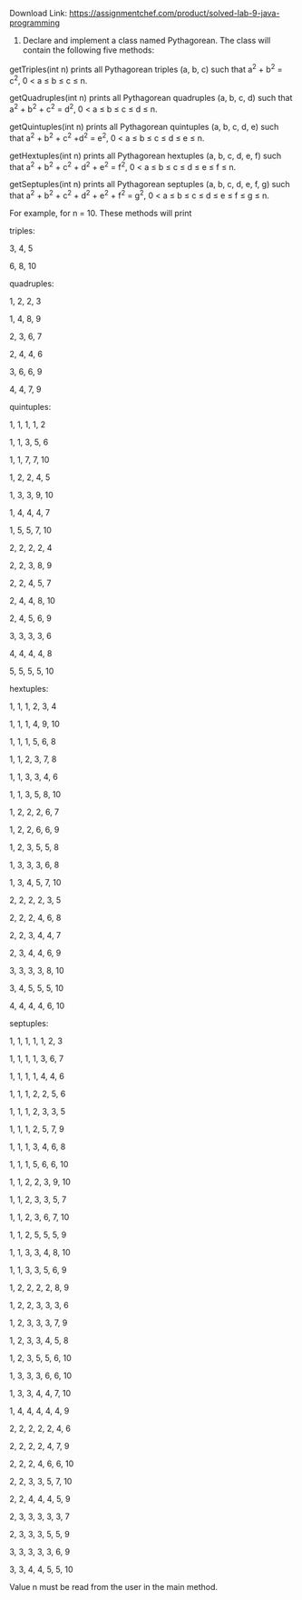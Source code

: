 Download Link: https://assignmentchef.com/product/solved-lab-9-java-programming
<br>
1. Declare and implement a class named Pythagorean. The class will contain the following five methods:

getTriples(int n) prints all Pythagorean triples (a, b, c) such that a<sup>2</sup> + b<sup>2</sup> = c<sup>2</sup>, 0 &lt; a ≤ b ≤ c ≤ n.

getQuadruples(int n) prints all Pythagorean quadruples (a, b, c, d) such that a<sup>2</sup> + b<sup>2</sup> + c<sup>2</sup> = d<sup>2</sup>, 0 &lt; a ≤ b ≤ c ≤ d ≤ n.

getQuintuples(int n) prints all Pythagorean quintuples (a, b, c, d, e) such that a<sup>2</sup> + b<sup>2</sup> + c<sup>2</sup> +d<sup>2</sup> = e<sup>2</sup>, 0 &lt; a ≤ b ≤ c ≤ d ≤ e ≤ n.

getHextuples(int n) prints all Pythagorean hextuples (a, b, c, d, e, f) such that a<sup>2</sup> + b<sup>2</sup> + c<sup>2</sup> + d<sup>2</sup> + e<sup>2</sup> = f<sup>2</sup>, 0 &lt; a ≤ b ≤ c ≤ d ≤ e ≤ f ≤ n.

getSeptuples(int n) prints all Pythagorean septuples (a, b, c, d, e, f, g) such that a<sup>2</sup> + b<sup>2</sup> + c<sup>2</sup> + d<sup>2</sup> + e<sup>2</sup> + f<sup>2</sup> = g<sup>2</sup>, 0 &lt; a ≤ b ≤ c ≤ d ≤ e ≤ f ≤ g ≤ n.

For example, for n = 10. These methods will print

triples:

3, 4, 5

6, 8, 10

quadruples:

1, 2, 2, 3

1, 4, 8, 9

2, 3, 6, 7

2, 4, 4, 6

3, 6, 6, 9

4, 4, 7, 9

quintuples:

1, 1, 1, 1, 2

1, 1, 3, 5, 6

1, 1, 7, 7, 10

1, 2, 2, 4, 5

1, 3, 3, 9, 10

1, 4, 4, 4, 7

1, 5, 5, 7, 10

2, 2, 2, 2, 4

2, 2, 3, 8, 9

2, 2, 4, 5, 7

2, 4, 4, 8, 10

2, 4, 5, 6, 9

3, 3, 3, 3, 6

4, 4, 4, 4, 8

5, 5, 5, 5, 10

hextuples:

1, 1, 1, 2, 3, 4

1, 1, 1, 4, 9, 10

1, 1, 1, 5, 6, 8

1, 1, 2, 3, 7, 8

1, 1, 3, 3, 4, 6

1, 1, 3, 5, 8, 10

1, 2, 2, 2, 6, 7

1, 2, 2, 6, 6, 9

1, 2, 3, 5, 5, 8

1, 3, 3, 3, 6, 8

1, 3, 4, 5, 7, 10

2, 2, 2, 2, 3, 5

2, 2, 2, 4, 6, 8

2, 2, 3, 4, 4, 7

2, 3, 4, 4, 6, 9

3, 3, 3, 3, 8, 10

3, 4, 5, 5, 5, 10

4, 4, 4, 4, 6, 10

septuples:

1, 1, 1, 1, 1, 2, 3

1, 1, 1, 1, 3, 6, 7

1, 1, 1, 1, 4, 4, 6

1, 1, 1, 2, 2, 5, 6

1, 1, 1, 2, 3, 3, 5

1, 1, 1, 2, 5, 7, 9

1, 1, 1, 3, 4, 6, 8

1, 1, 1, 5, 6, 6, 10

1, 1, 2, 2, 3, 9, 10

1, 1, 2, 3, 3, 5, 7

1, 1, 2, 3, 6, 7, 10

1, 1, 2, 5, 5, 5, 9

1, 1, 3, 3, 4, 8, 10

1, 1, 3, 3, 5, 6, 9

1, 2, 2, 2, 2, 8, 9

1, 2, 2, 3, 3, 3, 6

1, 2, 3, 3, 3, 7, 9

1, 2, 3, 3, 4, 5, 8

1, 2, 3, 5, 5, 6, 10

1, 3, 3, 3, 6, 6, 10

1, 3, 3, 4, 4, 7, 10

1, 4, 4, 4, 4, 4, 9

2, 2, 2, 2, 2, 4, 6

2, 2, 2, 2, 4, 7, 9

2, 2, 2, 4, 6, 6, 10

2, 2, 3, 3, 5, 7, 10

2, 2, 4, 4, 4, 5, 9

2, 3, 3, 3, 3, 3, 7

2, 3, 3, 3, 5, 5, 9

3, 3, 3, 3, 3, 6, 9

3, 3, 4, 4, 5, 5, 10

Value n must be read from the user in the main method.